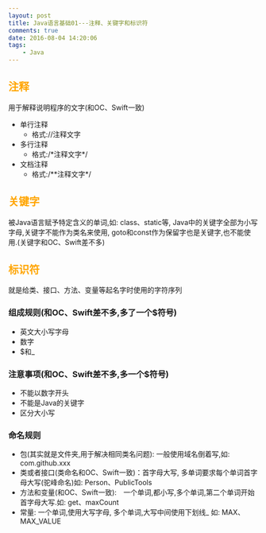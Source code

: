 ```yaml
---
layout: post
title: Java语言基础01---注释、关键字和标识符
comments: true
date: 2016-08-04 14:20:06
tags:
	- Java
---
```


## <font color=orange>注释</font>
用于解释说明程序的文字(和OC、Swift一致)
* 单行注释
	* 格式://注释文字
* 多行注释
	* 格式:/\*注释文字\*/
* 文档注释
	* 格式:/\*\*注释文字\*/

<!--more-->
## <font color=orange>关键字</font>
被Java语言赋予特定含义的单词,如: class、static等, Java中的关键字全部为小写字母,关键字不能作为类名来使用, goto和const作为保留字也是关键字,也不能使用.(关键字和OC、Swift差不多)

## <font color=orange>标识符</font>
就是给类、接口、方法、变量等起名字时使用的字符序列

### 组成规则(和OC、Swift差不多,多了一个$符号)
* 英文大小写字母
* 数字
* $和_

### 注意事项(和OC、Swift差不多,多一个$符号)
* 不能以数字开头
* 不能是Java的关键字
* 区分大小写

### 命名规则
* 包(其实就是文件夹,用于解决相同类名问题): 一般使用域名倒着写,如: com.github.xxx
* 类或者接口(类命名和OC、Swift一致)：首字母大写, 多单词要求每个单词首字母大写(驼峰命名)如: Person、PublicTools
* 方法和变量(和OC、Swift一致):　一个单词,都小写,多个单词,第二个单词开始首字母大写.如: get、maxCount
* 常量: 一个单词,使用大写字母, 多个单词,大写中间使用下划线_ 如: MAX、MAX_VALUE

